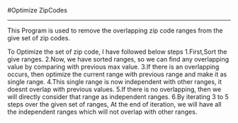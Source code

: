 #Optimize ZipCodes
***
This Program is used to remove the overlapping zip code ranges from the give set of zip codes.

To Optimize the set of zip code, I have followed below steps
1.First,Sort the give ranges.
2.Now, we have sorted ranges, so we can find any overlapping value by comparing with previous max value.
3.If there is an overlapping occurs, then optimize the current range with previous range and make it as single range.
4.This single range is now independent with other ranges, it doesnt overlap with previous values.
5.If there is no overlapping, then we will directly consider that range as independent ranges.
6.By iterating 3 to 5 steps over the given set of ranges, At the end of iteration, we will have all the independent ranges which will not overlap with other ranges.